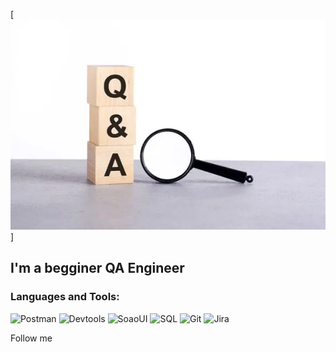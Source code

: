 [![Header](https://github.com/KristinaYakushevskaia/KristinaYakushevskaia/blob/main/assets/depositphotos_641842604-stock-photo-question-answer-text-wooden-cube.webp)]

## I'm a begginer QA Engineer

### Languages and Tools:
![Postman](https://img.shields.io/badge/-Postman-090909?style=for-the-badge&logo=Postman&logoColor=47C5FB)
![Devtools](https://img.shields.io/badge/-Devtools-090909?style=for-the-badge&logo=Devtools&logoColor=097CDB)
![SoaoUI](https://img.shields.io/badge/-SoapUI-090909?style=for-the-badge&logo=SoapUI&logoColor=F8C52C)
![SQL](https://img.shields.io/badge/-SQL-090909?style=for-the-badge&logo=SQL&logoColor=F88C00)
![Git](https://img.shields.io/badge/-Git-090909?style=for-the-badge&logo=Git&logoColor=E9D54D)
![Jira](https://img.shields.io/badge/-Jira-090909?style=for-the-badge&logo=Jira&logoColor=E5D3FF)

Follow me